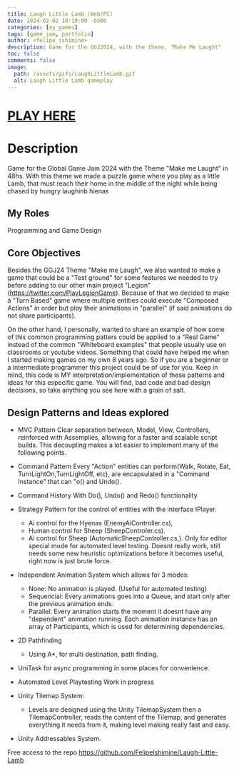 ```yaml
---
title: Laugh Little Lamb (Web/PC)
date: 2024-02-02 18:10:00 -0300
categories: [my_games]
tags: [game_jam, portfolio]
author: <felipe_ishimine>
description: Game for the GGJ2024, with the theme, "Make Me Laught"
toc: false
comments: false
image:
  path: /assets/gifs/LaughLittleLamb.gif
  alt: Laugh Little Lamb gameplay
---
```


# [PLAY HERE](https://kodachigames.itch.io/laughlittlelamb)


# Description 
Game for the Global Game Jam 2024 with the Theme "Make me Laught" in 48hs. 
With this theme we made a puzzle game where you play as a little Lamb, that must reach their home in the middle of the night while 
being chased by hungry laughinb hienas 

## My Roles
Programming and Game Design 

## Core Objectives 

Besides the GGJ24 Theme "Make me Laugh", we also wanted to make a game that could be a "Test ground" for some features we needed to try before adding to our other main project "Legion" (https://twitter.com/PlayLegionGame). Because of that we decided to make a "Turn Based" game where multiple entities could execute "Composed Actions" in order but play their animations in "parallel" (if said animations do not share participants).

On the other hand, I personally, wanted to share an example of how some of this common programming patters could be applied to a "Real Game" instead of the common "Whiteboard examples" that people usually use on classrooms or youtube videos. Something that could have helped me when I started making games on my own 8 years ago. So if you are a beginner or a intermediate programmer this project could be of use for you. Keep in mind, this code is MY interpretation/implementation of these patterns and ideas for this especific game. You will find, bad code and bad design decisions, so take anything you see here with a grain of salt.


## Design Patterns and Ideas explored

- MVC Pattern 
    Clear separation between, Model, View, Controllers, reinforced with Assemplies, allowing for a faster and scalable script builds. This decoupling makes a lot easier to implement many of the following points.

- Command Pattern
    Every "Action" entities can perform(Walk, Rotate, Eat, TurnLightOn,TurnLightOff, etc), are encapsulated in a "Command Instance" that can "o() and Undo().

- Command History
    With Do(), Undo() and Redo() functionality

- Strategy Pattern for the control of entities with the interface IPlayer. 
    - Ai control for the Hyenas (EnemyAiController.cs), 
    - Human control for Sheep (SheepControler.cs). 
    - Ai control for Sheep (AutomaticSheepController.cs,). Only for editor special mode for automated level testing. Doesnt really work, still needs some new heuristic optimizations before it becomes useful, right now is just brute force.

- Independent Animation System which allows for 3 modes:
    - None: No animation is played. (Useful for automated testing)
    - Sequencial: Every animations goes into a Queue, and start only after the previous animation ends.
    - Parallel: Every animation starts the moment it doesnt have any "dependent" animation running. Each animation instance has an array of Participants, which is used for determining dependencies.

- 2D Pathfinding
    - Using A*, for multi destination, path finding.
- UniTask for async programming in some places for convenience.
- Automated Level Playtesting Work in progress
- Unity Tilemap System:
    - Levels are designed using the Unity TilemapSystem then a TilemapController, reads the content of the Tilemap, and generates everything it needs from it, making level making really fast and easy.
- Unity Addressables System.



Free access to the repo
https://github.com/FelipeIshimine/Laugh-Little-Lamb



